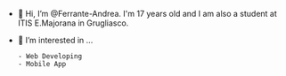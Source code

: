 - 👋 Hi, I’m @Ferrante-Andrea. I'm 17 years old and I am also a student at ITIS E.Majorana in Grugliasco.
  
- 👀 I’m interested in ...

      - Web Developing
      - Mobile App
<!---
Ferrante-Andrea/Ferrante-Andrea is a ✨ special ✨ repository because its `README.md` (this file) appears on your GitHub profile.
You can click the Preview link to take a look at your changes.
--->
